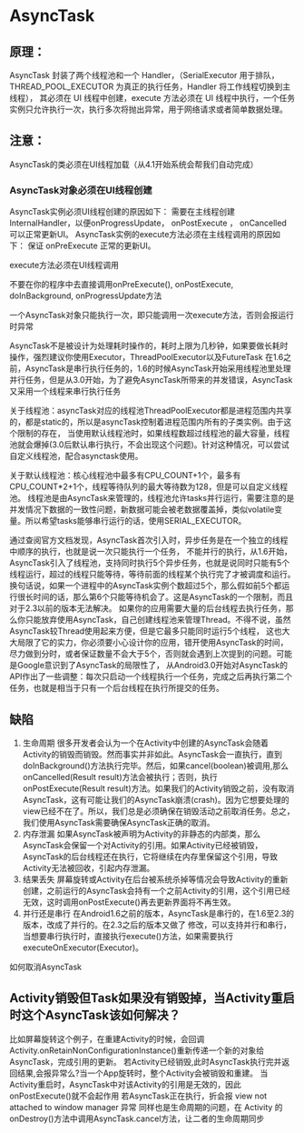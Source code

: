 # AsyncTask
## 原理：
  AsyncTask 封装了两个线程池和一个 Handler，（SerialExecutor 用于排队，THREAD_POOL_EXECUTOR 为真正的执行任务，Handler 将工作线程切换到主线程），
  其必须在 UI 线程中创建，execute 方法必须在 UI 线程中执行，一个任务实例只允许执行一次，执行多次将抛出异常，用于网络请求或者简单数据处理。
## 注意：
  AsyncTask的类必须在UI线程加载（从4.1开始系统会帮我们自动完成）
  
  ### AsyncTask对象必须在UI线程创建
  AsyncTask实例必须UI线程创建的原因如下：
  需要在主线程创建InternalHandler，以便onProgressUpdate， onPostExecute ， onCancelled 可以正常更新UI。
  AsyncTask实例的execute方法必须在主线程调用的原因如下：
  保证 onPreExecute 正常的更新UI。
  
  execute方法必须在UI线程调用

  不要在你的程序中去直接调用onPreExecute(), onPostExecute, doInBackground, onProgressUpdate方法
  
  一个AsyncTask对象只能执行一次，即只能调用一次execute方法，否则会报运行时异常
  
  AsyncTask不是被设计为处理耗时操作的，耗时上限为几秒钟，如果要做长耗时操作，强烈建议你使用Executor，ThreadPoolExecutor以及FutureTask
  在1.6之前，AsyncTask是串行执行任务的，1.6的时候AsyncTask开始采用线程池里处理并行任务，但是从3.0开始，为了避免AsyncTask所带来的并发错误，AsyncTask又采用一个线程来串行执行任务
  
  关于线程池：asyncTask对应的线程池ThreadPoolExecutor都是进程范围内共享的，都是static的，所以是asyncTask控制着进程范围内所有的子类实例。由于这个限制的存在，
  当使用默认线程池时，如果线程数超过线程池的最大容量，线程池就会爆掉(3.0后默认串行执行，不会出现这个问题)。针对这种情况，可以尝试自定义线程池，配合asynctask使用。
  
  关于默认线程池：核心线程池中最多有CPU_COUNT+1个，最多有CPU_COUNT*2+1个，线程等待队列的最大等待数为128，但是可以自定义线程池。
  线程池是由AsyncTask来管理的，线程池允许tasks并行运行，需要注意的是并发情况下数据的一致性问题，新数据可能会被老数据覆盖掉，类似volatile变量。所以希望tasks能够串行运行的话，使用SERIAL_EXECUTOR。
  
  通过查阅官方文档发现，AsyncTask首次引入时，异步任务是在一个独立的线程中顺序的执行，也就是说一次只能执行一个任务，
  不能并行的执行，从1.6开始，AsyncTask引入了线程池，支持同时执行5个异步任务，也就是说同时只能有5个线程运行，超过的线程只能等待，等待前面的线程某个执行完了才被调度和运行。
  换句话说，如果一个进程中的AsyncTask实例个数超过5个，那么假如前5个都运行很长时间的话，那么第6个只能等待机会了。这是AsyncTask的一个限制，而且对于2.3以前的版本无法解决。
  如果你的应用需要大量的后台线程去执行任务，那么你只能放弃使用AsyncTask，自己创建线程池来管理Thread。不得不说，虽然AsyncTask较Thread使用起来方便，但是它最多只能同时运行5个线程，
  这也大大局限了它的实力，你必须要小心设计你的应用，错开使用AsyncTask的时间，尽力做到分时，或者保证数量不会大于5个，否则就会遇到上次提到的问题。可能是Google意识到了AsyncTask的局限性了，
  从Android3.0开始对AsyncTask的API作出了一些调整：每次只启动一个线程执行一个任务，完成之后再执行第二个任务，也就是相当于只有一个后台线程在执行所提交的任务。

## 缺陷
  1. 生命周期
  很多开发者会认为一个在Activity中创建的AsyncTask会随着Activity的销毁而销毁。然而事实并非如此。AsyncTask会一直执行，直到doInBackground()方法执行完毕。然后，如果cancel(boolean)被调用,那么onCancelled(Result result)方法会被执行；否则，执行onPostExecute(Result result)方法。如果我们的Activity销毁之前，没有取消AsyncTask，这有可能让我们的AsyncTask崩溃(crash)。因为它想要处理的view已经不在了。所以，我们总是必须确保在销毁活动之前取消任务。总之，我们使用AsyncTask需要确保AsyncTask正确的取消。
  2. 内存泄漏
如果AsyncTask被声明为Activity的非静态的内部类，那么AsyncTask会保留一个对Activity的引用。如果Activity已经被销毁，AsyncTask的后台线程还在执行，它将继续在内存里保留这个引用，导致Activity无法被回收，引起内存泄漏。
  3. 结果丢失
屏幕旋转或Activity在后台被系统杀掉等情况会导致Activity的重新创建，之前运行的AsyncTask会持有一个之前Activity的引用，这个引用已经无效，这时调用onPostExecute()再去更新界面将不再生效。
  4. 并行还是串行
在Android1.6之前的版本，AsyncTask是串行的，在1.6至2.3的版本，改成了并行的。在2.3之后的版本又做了 修改，可以支持并行和串行，当想要串行执行时，直接执行execute()方法，如果需要执行executeOnExecutor(Executor)。

如何取消AsyncTask

## Activity销毁但Task如果没有销毁掉，当Activity重启时这个AsyncTask该如何解决？
比如屏幕旋转这个例子，在重建Activity的时候，会回调  Activity.onRetainNonConfigurationInstance()重新传递一个新的对象给AsyncTask，完成引用的更新。
若Activity已经销毁,此时AsyncTask执行完并返回结果,会报异常么?当一个App旋转时，整个Activity会被销毁和重建。
当Activity重启时，AsyncTask中对该Activity的引用是无效的，因此onPostExecute()就不会起作用
若AsyncTask正在执行，折会报 view not attached to window manager 异常
同样也是生命周期的问题，在 Activity 的onDestroy()方法中调用AsyncTask.cancel方法，让二者的生命周期同步

